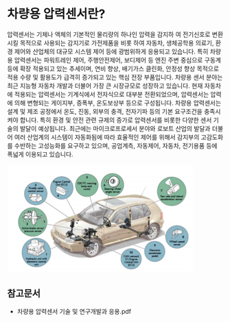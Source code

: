 # 차량용 압력센서란?
압력센서는 기체나 액체의 기본적인 물리량의 하나인 압력을 감지하
여 전기신호로 변환시킬 목적으로 사용되는 감지기로 가전제품을 비롯
하여 자동차, 생체공학용 의료기, 환경 제어와 산업체의 대규모 시스템 
제어 등에 광범위하게 응용되고 있습니다.
특히 차량용 압력센서는 파워트레인 제어, 주행안전제어, 보디제어 등 엔진 주변 중심으로 구동계 등에 확장 적용되고 있는 추세이며, 연비 향상, 배기가스 클린화, 안정성 향상 
목적으로 적용 수량 및 활용도가 급격히 증가되고 있는 핵심 전장 부품입니다.
차량용 센서 분야는 최근 지능형 자동차 개발과 더불어 가장 큰 시장규모로 성장하고 있습니다. 
현재 자동차에 적용되는 압력센서는 기계식에서 전자식으로 대부분 전환되었으며, 압력센서는 압력에 의해 변형되는 
게이지부, 증폭부, 온도보상부 등으로 구성됩니다. 차량용 압력센서는 설계 및 제조 공정에서 온도, 진동, 외부의 충격, 전자기파 등의 기본 요구조건을 충족시켜야 합니다.
특히 환경 및 안전 관련 규제의 증가로 압력센서를 비롯한 다양한 센서 기술의 발달이 예상됩니다.
최근에는 마이크로프로세서 분야와 로보트 산업의 발달과 더불어 여러 산업계의 시스템이 자동화됨에 따라 효율적인 제어를 위해서 
감지부의 고감도화를 수반하는 고성능화를 요구하고 있으며, 공업계측, 자동제어, 자동차, 전기용품 등에 폭넓게 이용되고 있습니다.

![ ](./images/차량용_압력센서_Q1_1_1.PNG)

## 참고문서
- 차량용 압력센서 기술 및 연구개발과 응용.pdf